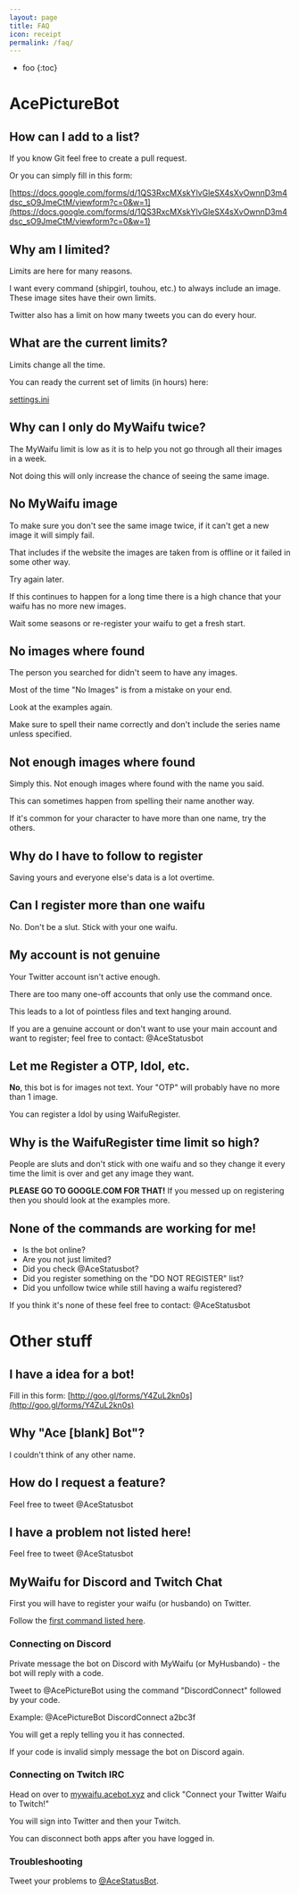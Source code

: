 ```yaml
---
layout: page
title: FAQ
icon: receipt
permalink: /faq/
---
```


* foo
{:toc}


# AcePictureBot

## How can I add to a list?

If you know Git feel free to create a pull request.

Or you can simply fill in this form:

[https://docs.google.com/forms/d/1QS3RxcMXskYlvGleSX4sXvOwnnD3m4dsc_sO9JmeCtM/viewform?c=0&w=1](https://docs.google.com/forms/d/1QS3RxcMXskYlvGleSX4sXvOwnnD3m4dsc_sO9JmeCtM/viewform?c=0&w=1)

## Why am I limited?

Limits are here for many reasons.

I want every command (shipgirl, touhou, etc.) to always include an image. These image sites have their own limits.

Twitter also has a limit on how many tweets you can do every hour.

## What are the current limits?

Limits change all the time.

You can ready the current set of limits (in hours) here:

[settings.ini](https://github.com/ace3df/AcePictureBot/blob/master/settings.ini)


## Why can I only do MyWaifu twice?

The MyWaifu limit is low as it is to help you not go through all their images in a week.

Not doing this will only increase the chance of seeing the same image.

## No MyWaifu image

To make sure you don't see the same image twice, if it can't get a new image it will simply fail.

That includes if the website the images are taken from is offline or it failed in some other way.

Try again later.

If this continues to happen for a long time there is a high chance that your waifu has no more new images.

Wait some seasons or re-register your waifu to get a fresh start.

## No images where found

The person you searched for didn't seem to have any images.

Most of the time "No Images" is from a mistake on your end.

Look at the examples again.

Make sure to spell their name correctly and don't include the series name unless specified.

## Not enough images where found

Simply this. Not enough images where found with the name you said.

This can sometimes happen from spelling their name another way.

If it's common for your character to have more than one name, try the others.

## Why do I have to follow to register

Saving yours and everyone else's data is a lot overtime.

## Can I register more than one waifu

No. Don't be a slut. Stick with your one waifu.

## My account is not genuine

Your Twitter account isn't active enough.

There are too many one-off accounts that only use the command once.

This leads to a lot of pointless files and text hanging around.

If you are a genuine account or don't want to use your main account and want to register; feel free to contact: @AceStatusbot

## Let me Register a OTP, Idol, etc.

**No**, this bot is for images not text. Your "OTP" will probably have no more than 1 image.

You can register a Idol by using WaifuRegister.

## Why is the WaifuRegister time limit so high?

People are sluts and don't stick with one waifu and so they change it every time the limit is over and get any image they want.

**PLEASE GO TO GOOGLE.COM FOR THAT!** If you messed up on registering then you should look at the examples more.

## None of the commands are working for me!

* Is the bot online?
* Are you not just limited?
* Did you check @AceStatusbot?
* Did you register something on the "DO NOT REGISTER" list?
* Did you unfollow twice while still having a waifu registered?

If you think it's none of these feel free to contact: @AceStatusbot

# Other stuff

## I have a idea for a bot!

Fill in this form:
[http://goo.gl/forms/Y4ZuL2kn0s](http://goo.gl/forms/Y4ZuL2kn0s)

## Why "Ace [blank] Bot"?

I couldn't think of any other name.

## How do I request a feature?

Feel free to tweet @AceStatusbot

## I have a problem not listed here!

Feel free to tweet @AceStatusbot

## MyWaifu for Discord and Twitch Chat

First you will have to register your waifu (or husbando) on Twitter.

Follow the [first command listed here](ace3df.github.io/AcePictureBot/commands/).

### Connecting on Discord

Private message the bot on Discord with MyWaifu (or MyHusbando) - the bot will reply with a code.

Tweet to @AcePictureBot using the command "DiscordConnect" followed by your code.

Example: @AcePictureBot DiscordConnect a2bc3f

You will get a reply telling you it has connected.

If your code is invalid simply message the bot on Discord again.

### Connecting on Twitch IRC

Head on over to [mywaifu.acebot.xyz](mywaifu.acebot.xyz) and click "Connect your Twitter Waifu to Twitch!"

You will sign into Twitter and then your Twitch.

You can disconnect both apps after you have logged in.


### Troubleshooting

Tweet your problems to [@AceStatusBot](http://twitter.com/acestatusbot).

